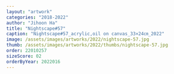 ```yaml
---
layout: "artwork"
categories: "2018-2022"
author: "Jihoon Ha"
title: "Nightscape#57"
caption: "Nightscape#57_acrylic,oil on canvas_33×24㎝_2022"
image: /assets/images/artworks/2022/nightscape-57.jpg
thumb: /assets/images/artworks/2022/thumbs/nightscape-57.jpg
order: 22010257
sizeScore: 02
orderByYear: 2022016
---
```

